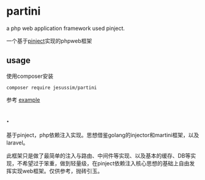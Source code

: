 # partini
a php web application framework used pinject.

一个基于[pinject](https://github.com/jesusslim/Pinject)实现的phpweb框架

## usage

使用composer安装

	composer require jesussim/partini
	
参考 [example](https://github.com/jesusslim/partini_example)

## .

基于pinject，php依赖注入实现。思想借鉴golang的injector和martini框架，以及laravel。

此框架只是做了最简单的注入与路由、中间件等实现、以及基本的缓存、DB等实现，不希望过于笨重，做到轻量级，在pinject依赖注入核心思想的基础上自由发挥实现web框架。仅供参考，抛砖引玉。